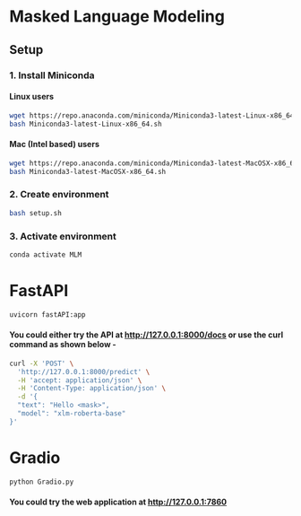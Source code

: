 # Masked Language Modeling


## Setup
### 1. Install Miniconda 
#### Linux users
``` bash
wget https://repo.anaconda.com/miniconda/Miniconda3-latest-Linux-x86_64.sh
bash Miniconda3-latest-Linux-x86_64.sh
```

#### Mac (Intel based) users
``` bash
wget https://repo.anaconda.com/miniconda/Miniconda3-latest-MacOSX-x86_64.sh
bash Miniconda3-latest-MacOSX-x86_64.sh
```

### 2. Create environment
``` bash
bash setup.sh
```

### 3. Activate environment
``` bash
conda activate MLM
```

# FastAPI

``` bash
uvicorn fastAPI:app 
```
#### You could either try the API at <ins>http://127.0.0.1:8000/docs</ins> or use the curl command as shown below -
```bash
curl -X 'POST' \
  'http://127.0.0.1:8000/predict' \
  -H 'accept: application/json' \
  -H 'Content-Type: application/json' \
  -d '{
  "text": "Hello <mask>",
  "model": "xlm-roberta-base"
}'
```

# Gradio

``` bash
python Gradio.py
```
#### You could try the web application at <ins>http://127.0.0.1:7860</ins>

